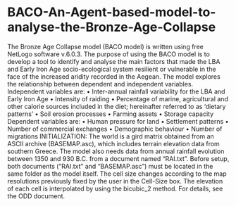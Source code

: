 # BACO-An-Agent-based-model-to-analyse-the-Bronze-Age-Collapse
The Bronze Age Collapse model (BACO model) is written using free NetLogo software v.6.0.3. The purpose of using the BACO model is to develop a tool to identify and analyse 
the main factors that made the LBA and Early Iron Age socio-ecological system resilient or vulnerable in the face of the increased aridity recorded in the Aegean. 
The model explores the relationship between dependent and independent variables. Independent variables are: 
•	Inter-annual rainfall variability for the LBA and Early Iron Age
•	Intensity of raiding
•	Percentage of marine, agricultural and other calorie sources included in the diet; hereinafter referred to as ‘dietary patterns’
•	Soil erosion processes
•	Farming assets
•	Storage capacity 
Dependent variables are: 
•	Human pressure for land
•	Settlement patterns
•	Number of commercial exchanges
•	Demographic behaviour
•	Number of migrations
INITIALIZATION:
The world is a gird matrix obtained from an ASCII archive (BASEMAP.asc), which includes terrain elevation data from southern Greece. 
The model also needs data from annual rainfall evolution between 1350 and 930 B.C. from a document named “RAI.txt”. 
Before setup, both documents (“RAI.txt” and “BASEMAP.asc”) must be located in the same folder as the model itself. 
The cell size changes according to the map resolutions previously fixed by the user in the Cell-Size box. 
The elevation of each cell is interpolated by using the bicubic_2 method.
For details, see the ODD document.
